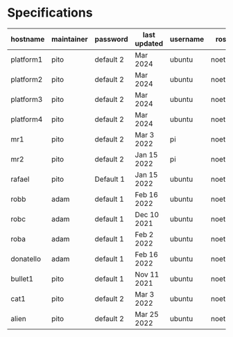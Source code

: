 # Specifications


| hostname | maintainer | password | last updated | username | ros | OS | known problems | IMU | MAC/Lan | MAC/Wifi |
| -------- | ---------- | -------- | ------------ | -------- | --- | -- | -------------- | --- |--- |--- |
| platform1 | pito | default 2 | Mar 2024 | ubuntu | noetic | ubuntu 20.04 |  | IMU9250 | | |
| platform2 | pito | default 2 | Mar 2024 | ubuntu | noetic | ubuntu 20.04 |  |IMU9250 | | |
| platform3 | pito | default 2 | Mar 2024 | ubuntu | noetic | ubuntu 20.04 |  |IMU9250 | | |
| platform4 | pito | default 2 | Mar 2024 | ubuntu | noetic | ubuntu 20.04 |  |IMU9250 | | |
| mr1 | pito | default 2 | Mar 3 2022 | pi | noetic | ubuntu 20.04 | none | | |
| mr2 | pito | default 2 | Jan 15 2022 | pi | noetic | ubuntu 20.04 | none | | |
| rafael | pito | Default 1 | Jan 15 2022 | ubuntu | noetic | ubuntu 20.04 | none | | |
| robb | adam | default 1 | Feb 16 2022 | ubuntu | noetic | ubuntu 20.04 | none | | |
| robc | adam | default 1 | Dec 10 2021 | ubuntu | noetic | ubuntu 20.04 | none | | |
| roba | adam | default 1 | Feb 2 2022 | ubuntu | noetic | ubuntu 20.04 | none | | |
| donatello | adam | default 1 | Feb 16 2022 | ubuntu | noetic | ubuntu 20.04 | none | | |
| bullet1 | pito | default 1 | Nov 11 2021 | ubuntu | noetic | ubuntu 20.04 | none | IMU9250 | | |
| cat1 | pito | default 2 | Mar 3 2022 | ubuntu | noetic | ubuntu 20.04 | none | | |
| alien | pito | default 2 | Mar 25 2022 | ubuntu | noetic | ubuntu 20.04 | no lidar | | |
